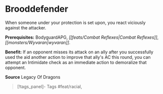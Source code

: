 ﻿---
cssclass: [feats]

---
# Brooddefender

When someone under your protection is set upon, you react viciously against the attacker.

**Prerequisites:** BodyguardAPG, _[[feats/Combat Reflexes|Combat Reflexes]]_, _[[monsters/Wyvaran|wyvaran]]_.

**Benefit:** If an opponent misses its attack on an ally after you successfully used the aid another action to improve that ally's AC this round, you can attempt an Intimidate check as an immediate action to demoralize that opponent.

**Source** Legacy Of Dragons
>[!tags_panel]- Tags
> #feat/racial, 